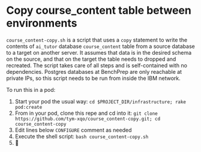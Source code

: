 # Copy course_content table between environments

`course_content-copy.sh` is a script that uses a `copy` statement to write the contents of `ai_tutor` database `course_content` table from a source database to a target on another server. It assumes that data is in the desired schema on the source, and that on the target the table needs to dropped and recreated. The script takes care of all steps and is self-contained with no dependencies. Postgres databases at BenchPrep are only reachable at private IPs, so this script needs to be run from inside the IBM network. 

To run this in a pod:

1. Start your pod the usual way: `cd $PROJECT_DIR/infrastructure; rake pod:create`
2. From in your pod, clone this repe and cd into it: `git clone https://github.com/tym-xqo/course_content-copy.git; cd course_content-copy`
3. Edit lines below `CONFIGURE` comment as needed
4. Execute the shell script: `bash course_content-copy.sh`
5. 🎉
